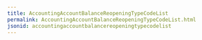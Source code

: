 ```yaml
---
title: AccountingAccountBalanceReopeningTypeCodeList
permalink: AccountingAccountBalanceReopeningTypeCodeList.html
jsonid: accountingaccountbalancereopeningtypecodelist
---
```

